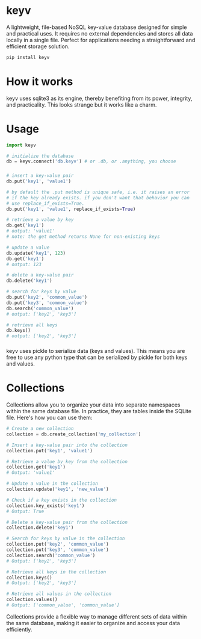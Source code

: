 # keyv

A lightweight, file-based NoSQL key-value database designed for simple and practical uses. It requires no external dependencies and stores all data locally in a single file. Perfect for applications needing a straightforward and efficient storage solution.

```bash
pip install keyv
```
# How it works
keyv uses sqlite3 as its engine, thereby benefiting from its power, integrity, and practicality. This looks strange but it works like a charm.

# Usage

```python
import keyv

# initialize the database
db = keyv.connect('db.keyv') # or .db, or .anything, you choose
```
###
```python
# insert a key-value pair
db.put('key1', 'value1')

# by default the .put method is unique safe, i.e. it raises an error
# if the key already exists. if you don't want that behavior you can
# use replace_if_exists=True.
db.put('key1', 'value1', replace_if_exists=True)

# retrieve a value by key
db.get('key1')
# output: 'value1'
# note: the get method returns None for non-existing keys

# update a value
db.update('key1', 123)
db.get('key1')
# output: 123

# delete a key-value pair
db.delete('key1')

# search for keys by value
db.put('key2', 'common_value')
db.put('key3', 'common_value')
db.search('common_value')
# output: ['key2', 'key3']

# retrieve all keys
db.keys()
# output: ['key2', 'key3']
```
###
keyv uses pickle to serialize data (keys and values). This means you are free to use any python type that can be serialized by pickle for both keys and values.

# Collections

Collections allow you to organize your data into separate namespaces within the same database file.
In practice, they are tables inside the SQLite file.
Here's how you can use them:

```python
# Create a new collection
collection = db.create_collection('my_collection')

# Insert a key-value pair into the collection
collection.put('key1', 'value1')

# Retrieve a value by key from the collection
collection.get('key1')
# Output: 'value1'

# Update a value in the collection
collection.update('key1', 'new_value')

# Check if a key exists in the collection
collection.key_exists('key1')
# Output: True

# Delete a key-value pair from the collection
collection.delete('key1')

# Search for keys by value in the collection
collection.put('key2', 'common_value')
collection.put('key3', 'common_value')
collection.search('common_value')
# Output: ['key2', 'key3']

# Retrieve all keys in the collection
collection.keys()
# Output: ['key2', 'key3']

# Retrieve all values in the collection
collection.values()
# Output: ['common_value', 'common_value']
```

Collections provide a flexible way to manage different sets of data within the same database, making it easier to organize and access your data efficiently.
